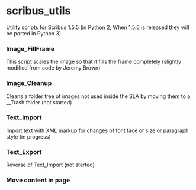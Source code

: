 # scribus_utils

Utility scripts for Scribus 1.5.5 (in Python 2; When 1.5.6 is released they will be ported in Python 3)

### Image_FillFrame

This script scales the image so that it fills the frame completely (slightly modified from code by Jeremy Brown)

### Image_Cleanup

Cleans a folder tree of images not used inside the SLA by moving them to a __Trash folder (not started)

### Text_Import

Import text with XML markup for changes of font face or size or paragraph style (in progress)

### Text_Export

Reverse of Text_Import (not started)


### Move content in page




